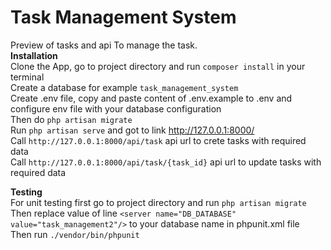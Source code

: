 # Task Management System
Preview of tasks and api To manage the task.<br>
<b>Installation</b><br>
Clone the App, go to project directory and run `composer install` in your terminal<br>
Create a database for example `task_management_system`<br>
Create .env file, copy and paste content of .env.example to .env and configure env file with your database configuration<br>
Then do `php artisan migrate`<br>
Run `php artisan serve` and got to link http://127.0.0.1:8000/ <br>
Call `http://127.0.0.1:8000/api/task` api url to crete tasks with required data<br>
Call `http://127.0.0.1:8000/api/task/{task_id}` api url to update tasks with required data<br>

<b>Testing</b><br>
For unit testing first go to project directory and run `php artisan migrate`<br>
Then replace value of line `<server name="DB_DATABASE" value="task_management2"/>` to your database name in phpunit.xml file<br>
Then run `./vendor/bin/phpunit`
